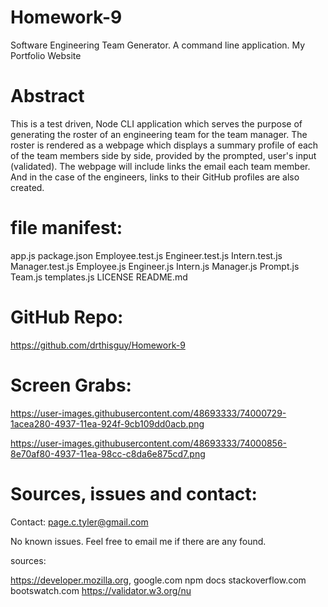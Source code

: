 # Homework-9
Software Engineering Team Generator.  A command line application.
My Portfolio Website

# Abstract

This is a test driven, Node CLI application which serves the purpose of generating the roster of an engineering team for the team manager.  The roster is rendered as a webpage which displays a summary profile of each of the team members side by side, provided by the prompted, user's input (validated).  The webpage will include links the email each team member.  And in the case of the engineers, links to their GitHub profiles are also created.    

# file manifest:

app.js
package.json
Employee.test.js
Engineer.test.js
Intern.test.js
Manager.test.js
Employee.js
Engineer.js
Intern.js
Manager.js
Prompt.js
Team.js
templates.js
LICENSE 
README.md 



# GitHub Repo:

https://github.com/drthisguy/Homework-9


# Screen Grabs:
https://user-images.githubusercontent.com/48693333/74000729-1acea280-4937-11ea-924f-9cb109dd0acb.png

https://user-images.githubusercontent.com/48693333/74000856-8e70af80-4937-11ea-98cc-c8da6e875cd7.png

# Sources, issues and contact:

Contact: page.c.tyler@gmail.com

No known issues.  Feel free to email me if there are any found.

sources:

https://developer.mozilla.org, 
google.com 
npm docs
stackoverflow.com
bootswatch.com
https://validator.w3.org/nu


